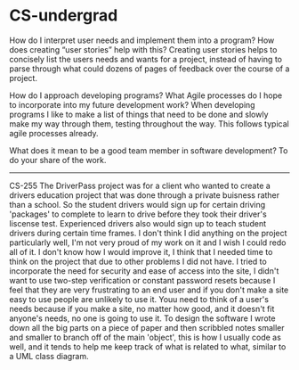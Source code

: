 # CS-undergrad
How do I interpret user needs and implement them into a program? How does creating “user stories” help with this?
Creating user stories helps to concisely list the users needs and wants for a project, instead of having to parse through what could dozens of pages of feedback over the course of a project. 

 How do I approach developing programs? What Agile processes do I hope to incorporate into my future development work?
When developing programs I like to make a list of things that need to be done and slowly make my way through them, testing throughout the way. This follows typical agile processes already. 

What does it mean to be a good team member in software development?
To do your share of the work. 
________________________________________________________________________________
CS-255
The DriverPass project was for a client who wanted to create a drivers education project that was done through a private buisness rather than a school. So the student drivers would sign up for certain driving 'packages' to complete to learn to drive before they took their driver's liscense test. Experienced drivers also would sign up to teach student drivers during certain time frames. I don't think I did anything on the project particularly well, I'm not very proud of my work on it and I wish I could redo all of it. I don't know how I would improve it, I think that I needed time to think on the project that due to other problems I did not have. I tried to incorporate the need for security and ease of access into the site, I didn't want to use two-step verification or constant password resets because I feel that they are very frustrating to an end user and if you don't make a site easy to use people are unlikely to use it. Youu need to think of a user's needs because if you make a site, no matter how good, and it doesn't fit anyone's needs, no one is going to use it. To design the software I wrote down all the big parts on a piece of paper and then scribbled notes smaller and smaller to branch off of the main 'object', this is how I usually code as well, and it tends to help me keep track of what is related to what, similar to a UML class diagram. 
